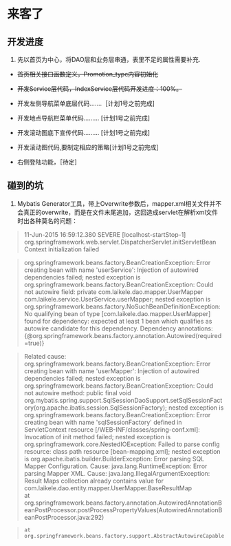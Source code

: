 # 来客了

## 开发进度

1. 先以首页为中心，将DAO层和业务层串通，表里不足的属性需要补充.

-  ~~首页相关接口函数定义，Promotion_type内容初始化~~

-  ~~开发Service层代码，IndexService层代码开发进度：100%。~~

-  开发左侧导航菜单底层代码.......［计划1号之前完成]

-  开发地点导航栏菜单代码......... [计划1号之前完成]

-  开发滚动图底下宣传代码......... [计划1号之前完成]

-  开发滚动图代码,要制定相应的策略[计划1号之前完成］

-  右侧登陆功能，［待定]

## 碰到的坑

1. Mybatis Generator工具，带上Overwrite参数后，mapper.xml相关文件并不会真正的overwrite，而是在文件末尾追加，这回造成servlet在解析xml文件时出各种莫名的问题：

> 11-Jun-2015 16:59:12.380 SEVERE [localhost-startStop-1] org.springframework.web.servlet.DispatcherServlet.initServletBean Context initialization failed

> org.springframework.beans.factory.BeanCreationException: Error creating bean with name 'userService': Injection of autowired dependencies failed; nested exception is org.springframework.beans.factory.BeanCreationException: Could not autowire field: private com.laikele.dao.mapper.UserMapper com.laikele.service.UserService.userMapper; nested exception is org.springframework.beans.factory.NoSuchBeanDefinitionException: No qualifying bean of type [com.laikele.dao.mapper.UserMapper] found for dependency: expected at least 1 bean which qualifies as autowire candidate for this dependency. Dependency annotations: {@org.springframework.beans.factory.annotation.Autowired(required=true)}

> Related cause: org.springframework.beans.factory.BeanCreationException: Error creating bean with name 'userMapper': Injection of autowired dependencies failed; nested exception is org.springframework.beans.factory.BeanCreationException: Could not autowire method: public final void org.mybatis.spring.support.SqlSessionDaoSupport.setSqlSessionFactory(org.apache.ibatis.session.SqlSessionFactory); nested exception is org.springframework.beans.factory.BeanCreationException: Error creating bean with name 'sqlSessionFactory' defined in ServletContext resource [/WEB-INF/classes/spring-conf.xml]: Invocation of init method failed; nested exception is org.springframework.core.NestedIOException: Failed to parse config resource: class path resource [bean-mapping.xml]; nested exception is org.apache.ibatis.builder.BuilderException: Error parsing SQL Mapper Configuration. Cause: java.lang.RuntimeException: Error parsing Mapper XML. Cause: java.lang.IllegalArgumentException: Result Maps collection already contains value for com.laikele.dao.entity.mapper.UserMapper.BaseResultMap                                                                                            
>     at org.springframework.beans.factory.annotation.AutowiredAnnotationBeanPostProcessor.postProcessPropertyValues(AutowiredAnnotationBeanPostProcessor.java:292)

>     at org.springframework.beans.factory.support.AbstractAutowireCapableBeanFactory.populateBean(AbstractAutowireCapableBeanFactory.java:1185)


